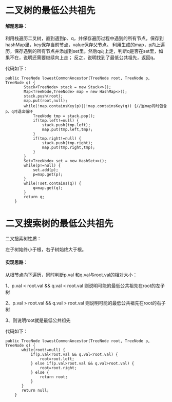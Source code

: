 # 二叉树的最低公共祖先



#### 解题思路：

利用栈遍历二叉树，直到遇到p、q，并保存遍历过程中遇到的所有节点，保存到hashMap里，key保存当前节点，value保存父节点。
        利用生成的map，p向上遍历，保存遇到的所有节点并添加到set里。然后q向上走，判断q是否在set里，如果不在，说明还需要继续向上走；
        反之，说明找到了最低公共祖先，返回q。
       

代码如下：

```
public TreeNode lowestCommonAncestor(TreeNode root, TreeNode p, TreeNode q) {
        Stack<TreeNode> stack = new Stack<>();
        Map<TreeNode,TreeNode> map = new HashMap<>();
        stack.push(root);
        map.put(root,null);
        while(!map.containsKey(p)||!map.containsKey(q)) {//当map同时包含p、q时退出循环
            TreeNode tmp = stack.pop();
            if(tmp.left!=null) {
                stack.push(tmp.left);
                map.put(tmp.left,tmp);
            }
            if(tmp.right!=null) {
                stack.push(tmp.right);
                map.put(tmp.right,tmp);
            }
        }
        Set<TreeNode> set = new HashSet<>();
        while(p!=null) {
            set.add(p);
            p=map.get(p);
        }
        while(!set.contains(q)) {
            q=map.get(q);
        }
        return q;
    }
```

# 二叉搜索树的最低公共祖先

二叉搜索树性质：

左子树始终小于根，右子树始终大于根。

#### 实现思路：

从根节点向下遍历，同时判断p.val 和q.val与root.val的相对大小：

1、p.val < root.val && q.val < root.val 则说明可能的最低公共祖先在root的左子树

2、p.val > root.val && q.val > root.val 则说明可能的最低公共祖先在root的右子树

3、则说明root就是最低公共祖先

代码如下：

```
public TreeNode lowestCommonAncestor(TreeNode root, TreeNode p, TreeNode q) {
       while(root!=null) {
           if(p.val<root.val && q.val<root.val) {
               root=root.left;
           } else if(p.val>root.val && q.val>root.val) {
               root=root.right;
           } else {
               return root;
           }
       }
       return null; 
    }
```


